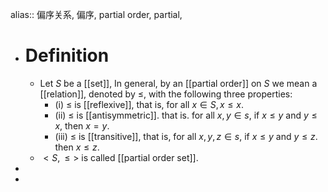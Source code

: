 alias:: 偏序关系, 偏序, partial order, partial,

- # Definition
	- Let $S$ be a [[set]], In general, by an [[partial order]] on $S$ we mean a [[relation]], denoted by $\le$, with the following three properties:
		- (i) $\le$ is [[reflexive]], that is, for all $x\in S, x≤x$.
		- (ii) $\le$ is [[antisymmetric]]. that is. for all $x, y\in s$, if $x≤y$ and $y≤x$, then $x=y$.
		- (iii) $≤$ is [[transitive]], that is, for all $x, y, z\in s$, if $x\le y$ and $y\le z$. then $x≤z$.
	- $<S, \leq>$ is called [[partial order set]].
-
-